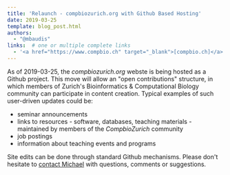 ```yaml
---
title: 'Relaunch - compbiozurich.org with Github Based Hosting'
date: 2019-03-25
template: blog_post.html
authors:
  - "@mbaudis"
links:  # one or multiple complete links
  - '<a href="https://www.compbio.ch" target="_blank">[compbio.ch]</a> for previous website'
---
```


As of 2019-03-25, the _compbiozurich.org_ webste is being hosted as a Github project.
This move will allow an "open contributions" structure, in which members of Zurich's Bioinformatics & Computational Biology community can participate in content creation.
Typical examples of such user-driven updates could be:

* seminar announcements
* links to resources - software, databases, teaching materials - maintained by members of the _CompbioZurich_ community
* job postings
* information about teaching events and programs

<!--more-->

Site edits can be done through standard Github mechanisms. Please don't hesitate to [contact Michael](https://info.baudisgroup.org/group/Michael-Baudis/) with questions, comments or suggestions.
